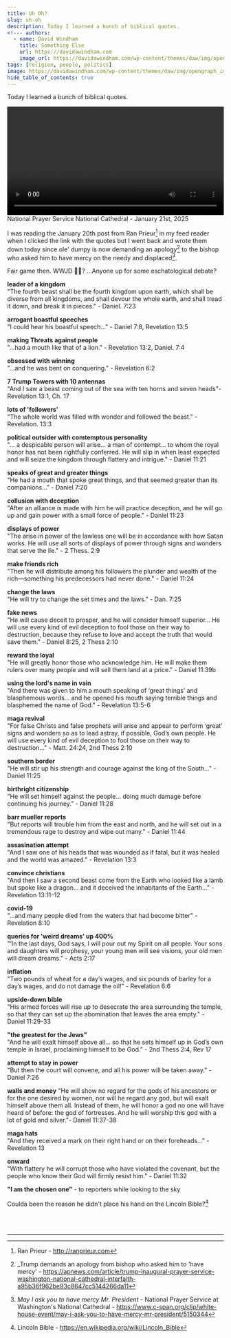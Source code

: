 ```yaml
---
title: Uh Oh?
slug: uh-oh
description: Today I learned a bunch of biblical quotes.
<!--- authors:
  - name: David Windham
    title: Something Else
    url: https://davidawindham.com
    image_url: https://davidawindham.com/wp-content/themes/daw/img/opengraph_image.jpg -->
tags: [religion, people, politics]
image: https://davidawindham.com/wp-content/themes/daw/img/opengraph_image.jpg
hide_table_of_contents: true
---
```


Today I learned a bunch of biblical quotes.

<!-- truncate -->

<video src="https://davidawindham.com/media/mercy_mr_president.mp4" width="100%" controls="controls">
</video>
<div style={{display: 'flex',  justifyContent:'center', alignItems:'center', fontSize:'small', marginBottom:'20px'}}>National Prayer Service National Cathedral - January 21st, 2025</div>

I was reading the January 20th post from Ran Prieur[^1] in my feed reader when I clicked the link with the quotes but I went back and wrote them down today since ole' dumpy is now demanding an apology[^2] to the bishop who asked him to have mercy on the needy and displaced[^3]. 

Fair game then. WWJD 🧔🏽? ...Anyone up for some eschatological debate?


**leader of a kingdom**  
"The fourth beast shall be the fourth kingdom upon earth, which shall be diverse from all kingdoms, and shall devour the whole earth, and shall tread it down, and break it in pieces." - Daniel. 7:23

**arrogant boastful speeches**  
"I could hear his boastful speech..." - Daniel 7:8, Revelation 13:5

**making Threats against people**  
"...had a mouth like that of a lion." - Revelation 13:2, Daniel. 7:4

**obsessed with winning**  
"...and he was bent on conquering." - Revelation 6:2

**7 Trump Towers with 10 antennas**  
"And I saw a beast coming out of the sea with ten horns and seven heads"- Revelation 13:1, Ch. 17

**lots of 'followers'**  
"The whole world was filled with wonder and followed the beast." - Revelation. 13:3

**political outsider with comtemptous personality**  
"... a despicable person will arise... a man of contempt... to whom the royal honor has not been rightfully conferred. He will slip in when least expected and will seize the kingdom through flattery and intrigue." - Daniel 11:21

**speaks of great and greater things**  
"He had a mouth that spoke great things, and that seemed greater than its companions..." - Daniel 7:20

**collusion with deception**  
"After an alliance is made with him he will practice deception, and he will go up and gain power with a small force of people." - Daniel 11:23

**displays of power**  
"The arise in power of the lawless one will be in accordance with how Satan works. He will use all sorts of displays of power through signs and wonders that serve the lie." - 2 Thess. 2:9

**make friends rich**  
"Then he will distribute among his followers the plunder and wealth of the rich—something his predecessors had never done." - Daniel 11:24

**change the laws**  
"He will try to change the set times and the laws." - Dan. 7:25

**fake news**  
"He will cause deceit to prosper, and he will consider himself superior... He will use every kind of evil deception to fool those on their way to destruction, because they refuse to love and accept the truth that would save them." - Daniel 8:25, 2 Thess 2:10

**reward the loyal**  
"He will greatly honor those who acknowledge him. He will make them rulers over many people and will sell them land at a price." - Daniel 11:39b

**using the lord's name in vain**  
"And there was given to him a mouth speaking of ‘great things’ and blasphemous words... and he opened his mouth saying terrible things and blasphemed the name of God." - Revelation 13:5-6

**maga revival**  
"For false Christs and false prophets will arise and appear to perform ‘great’ signs and wonders so as to lead astray, if possible, God’s own people. He will use every kind of evil deception to fool those on their way to destruction..." - Matt. 24:24, 2nd Thess 2:10

**southern border**  
"He will stir up his strength and courage against the king of the South..." - Daniel 11:25

**birthright citizenship**  
"He will set himself against the people... doing much damage before continuing his journey." - Daniel 11:28

**barr mueller reports**  
"But reports will trouble him from the east and north, and he will set out in a tremendous rage to destroy and wipe out many." - Daniel 11:44

**assasination attempt**  
"And I saw one of his heads that was wounded as if fatal, but it was healed and the world was amazed." - Revelation 13:3

**convince christians**  
"And then I saw a second beast come from the Earth who looked like a lamb but spoke like a dragon... and it deceived the inhabitants of the Earth..." - Revelation 13:11–12

**covid-19**  
"...and many people died from the waters that had become bitter" - Revelation 8:10

**queries for 'weird dreams' up 400%**  
"‘In the last days, God says, I will pour out my Spirit on all people. Your sons and daughters will prophesy, your young men will see visions, your old men will dream dreams." - Acts 2:17

**inflation**  
"Two pounds of wheat for a day’s wages, and six pounds of barley for a day’s wages, and do not damage the oil!" - Revelation 6:6

**upside-down bible**  
"His armed forces will rise up to desecrate the area surrounding the temple, so that they can set up the abomination that leaves the area empty." - Daniel 11:29-33

**"the greatest for the Jews"**  
"And he will exalt himself above all... so that he sets himself up in God’s own temple in Israel, proclaiming himself to be God." - 2nd Thess 2:4, Rev 17

**attempt to stay in power**  
"But then the court will convene, and all his power will be taken away." - Daniel 7:26

**walls and money**
"He will show no regard for the gods of his ancestors or for the one desired by women, nor will he regard any god, but will exalt himself above them all. Instead of them, he will honor a god no one will have heard of before: the god of fortresses. And he will worship this god with a lot of gold and silver."- Daniel 11:37-38

**maga hats**  
"And they received a mark on their right hand or on their foreheads..." - Revelation 13

**onward**  
"With flattery he will corrupt those who have violated the covenant, but the people who know their God will firmly resist him." - Daniel 11:32

**"I am the chosen one"** - to reporters while looking to the sky

Coulda been the reason he didn't place his hand on the Lincoln Bible?[^4]

<div><br/><br/></div>

---

[^1]: Ran Prieur - http://ranprieur.com
[^2]: _Trump demands an apology from bishop who asked him to 'have mercy' - https://apnews.com/article/trump-inaugural-prayer-service-washington-national-cathedral-interfaith-a95b36f962be93c8647cc5144266da11
[^3]: _May I ask you to have mercy Mr. President_ - National Prayer Service at Washington's National Cathedral - https://www.c-span.org/clip/white-house-event/may-i-ask-you-to-have-mercy-mr-president/5150344
[^4]: Lincoln Bible - https://en.wikipedia.org/wiki/Lincoln_Bible


